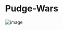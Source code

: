 # Pudge-Wars
![image](https://github.com/user-attachments/assets/e0a80ee8-7096-4013-97f6-e22f05d0f18f)
